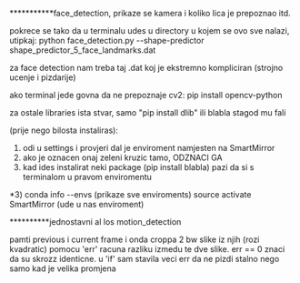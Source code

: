 ***********face_detection, prikaze se kamera i koliko lica je prepoznao itd.

pokrece se tako da u terminalu udes u directory u kojem se ovo sve nalazi,
utipkaj:
python face_detection.py --shape-predictor shape_predictor_5_face_landmarks.dat

za face detection nam treba taj .dat koj je ekstremno kompliciran (strojno ucenje i pizdarije)

ako terminal jede govna da ne prepoznaje cv2:
pip install opencv-python

za ostale libraries ista stvar, samo "pip install dlib" ili blabla stagod mu fali

(prije nego bilosta instaliras):
1) odi u settings i provjeri dal je enviroment namjesten na SmartMirror
2) ako je oznacen onaj zeleni kruzic tamo, ODZNACI GA
3) kad ides instalirat neki package (pip install blabla) pazi da si s terminalom u pravom enviromentu

*3) conda info --envs (prikaze sve enviroments)
    source activate SmartMirror (ude u nas enviroment)

**********jednostavni al los motion_detection

pamti previous i current frame i onda croppa 2 bw slike iz njih (rozi kvadratic)
pomocu 'err' racuna razliku izmedu te dve slike.
err == 0 znaci da su skrozz identicne. u 'if' sam stavila veci err da ne pizdi stalno nego samo kad je
velika promjena
